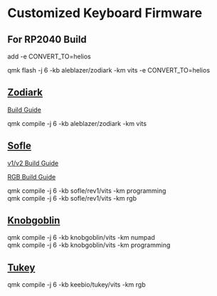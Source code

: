 # Customized Keyboard Firmware

## For RP2040 Build
add -e CONVERT_TO=helios

qmk flash -j 6 -kb aleblazer/zodiark -km vits -e CONVERT_TO=helios

## [Zodiark](https://www.splitlogic.xyz/) 
[Build Guide](https://www.splitlogic.xyz/buildguides/zodiark-build-guide)

qmk compile -j 6 -kb aleblazer/zodiark -km vits  

## [Sofle](https://josefadamcik.github.io/SofleKeyboard/)

[v1/v2 Build Guide](https://josefadamcik.github.io/SofleKeyboard/build_guide.html)

[RGB Build Guide](https://josefadamcik.github.io/SofleKeyboard/build_guide_rgb.html)

qmk compile -j 6 -kb sofle/rev1/vits -km programming  
qmk compile -j 6 -kb sofle/rev1/vits -km rgb  

## [Knobgoblin](https://knob-goblin.com/)
qmk compile -j 6 -kb knobgoblin/vits -km numpad  
qmk compile -j 6 -kb knobgoblin/vits -km programming  

## [Tukey](https://keeb.io/products/tukey-1x2-big-switch-macropad)

qmk compile -j 6 -kb keebio/tukey/vits -km rgb  


